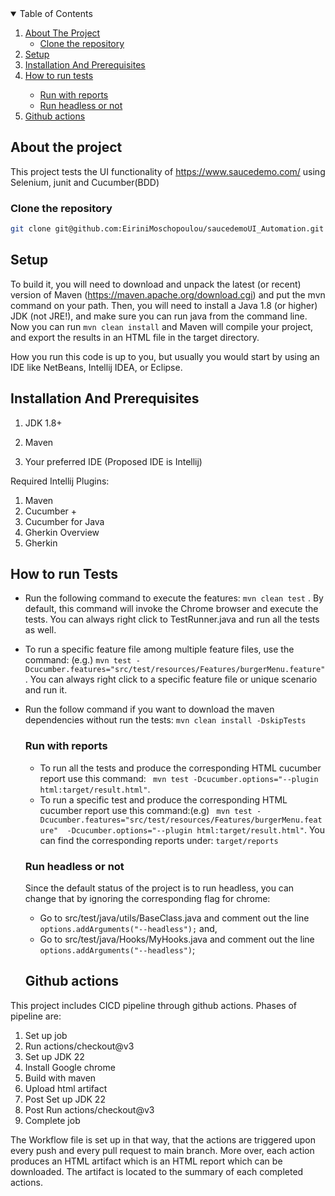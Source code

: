 <!-- TABLE OF CONTENTS -->
<details open="open">
  <summary>Table of Contents</summary>
  <ol>
    <li>
      <a href="#about-the-project">About The Project</a>
      <ul>
        <li><a href="#clone-the-repository">Clone the repository</a></li>
      </ul>
    </li>
    <li>
      <a href="#setup">Setup</a>
    </li>
    <li><a href="#installation-and-prerequisites">Installation And Prerequisites</a></li>
    <li><a href="#how-to-run-tests">How to run tests</a></li>
     <ul>
        <li><a href="#run-with-reports">Run with reports</a></li>
        <li><a href="#run-headless-or-not">Run headless or not</a></li>
      </ul>

 <li><a href="#github-actions">Github actions</a></li>

  </ol>
</details>



## About the project
This project tests the UI functionality of https://www.saucedemo.com/ using Selenium, junit and Cucumber(BDD) 


### Clone the repository


```sh
git clone git@github.com:EiriniMoschopoulou/saucedemoUI_Automation.git
```

## Setup

To build it, you will need to download and unpack the latest (or recent) version of Maven (https://maven.apache.org/download.cgi) and put the mvn command on your path. Then, you will need to install a Java 1.8 (or higher) JDK (not JRE!), and make sure you can run java from the command line. Now you can run `mvn clean install` and Maven will compile your project, and export the results in an HTML file in the target directory.

How you run this code is up to you, but usually you would start by using an IDE like NetBeans, Intellij IDEA, or Eclipse.


## Installation And Prerequisites

1. JDK 1.8+ 

2. Maven 

3. Your preferred IDE (Proposed IDE is Intellij)

Required Intellij Plugins:  

1. Maven
2. Cucumber + 
3. Cucumber for Java
4. Gherkin Overview
5. Gherkin



## How to run Tests

- Run the following command to execute the features: `mvn clean test` . By default, this command will invoke the Chrome browser and execute the tests. You can always right click to TestRunner.java and run all the tests as well.
- To run a specific feature file among multiple feature files, use the command: (e.g.) `mvn test -Dcucumber.features="src/test/resources/Features/burgerMenu.feature"`. You can always right click to a specific feature file or unique scenario and run it.
- Run the follow command if you want to download the maven dependencies without run the tests: `mvn clean install -DskipTests
  ` 
  ### Run with reports
  -  To run all the tests and produce the corresponding HTML cucumber report use this command: ` mvn test -Dcucumber.options="--plugin html:target/result.html"`.
  -  To run a specific test and produce the corresponding HTML cucumber report use this command:(e.g) ` mvn test -Dcucumber.features="src/test/resources/Features/burgerMenu.feature"  -Dcucumber.options="--plugin html:target/result.html"`.
  You can find the corresponding reports under:  ```target/reports```
  ### Run headless or not
  Since the default status of the project is to run headless, you can change that by ignoring the corresponding flag for chrome: 
  - Go to src/test/java/utils/BaseClass.java and comment out the line ```options.addArguments("--headless");``` and, 
  - Go to src/test/java/Hooks/MyHooks.java and comment out the line ```options.addArguments("--headless")```;
  
  ## Github actions
 This project includes CICD pipeline through github actions. Phases of pipeline are:
1. Set up job
2. Run actions/checkout@v3
3. Set up JDK 22
4. Install Google chrome
5. Build with maven 
6. Upload html artifact
7. Post Set up JDK 22
8. Post Run actions/checkout@v3
9. Complete job

The Workflow file is set up in that way, that the actions are triggered upon every push and every pull request to main branch. 
More over, each action produces an HTML artifact which is an HTML report which can be downloaded. The artifact is located to the summary of each completed actions.


